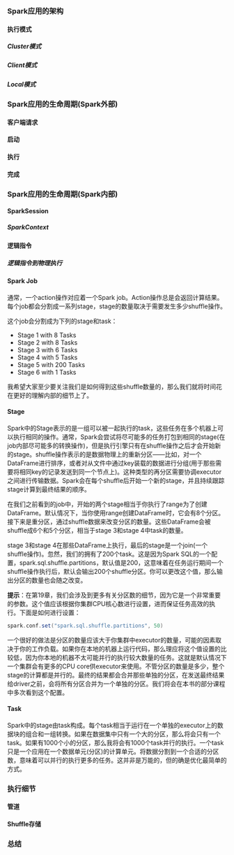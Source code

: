 


### Spark应用的架构  



#### 执行模式  


##### Cluster模式  


##### Client模式  


##### Local模式  




### Spark应用的生命周期(Spark外部)  



#### 客户端请求  



#### 启动  



#### 执行  



#### 完成  





### Spark应用的生命周期(Spark内部)  


#### SparkSession  



##### SparkContext  



#### 逻辑指令  



##### 逻辑指令到物理执行  




#### Spark Job  
通常，一个action操作对应着一个Spark job。Action操作总是会返回计算结果。每个job都会分割成一系列stage，stage的数量取决于需要发生多少shuffle操作。  

这个job会分割成为下列的stage和task：
* Stage 1 with 8 Tasks
* Stage 2 with 8 Tasks
* Stage 3 with 6 Tasks
* Stage 4 with 5 Tasks
* Stage 5 with 200 Tasks
* Stage 6 with 1 Tasks  

我希望大家至少要关注我们是如何得到这些shuffle数量的，那么我们就将时间花在更好的理解内部的细节上了。  

#### Stage  
Spark中的Stage表示的是一组可以被一起执行的task，这些任务在多个机器上可以执行相同的操作。通常，Spark会尝试将尽可能多的任务打包到相同的stage(在job内部尽可能多的转换操作)，但是执行引擎只有在shuffle操作之后才会开始新的stage。shuffle操作表示的是数据物理上的重新分区——比如，对一个DataFrame进行排序，或者对从文件中通过key装载的数据进行分组(用于那些需要将相同key的记录发送到同一个节点上)。这种类型的再分区需要协调executor之间进行传输数据。Spark会在每个shuffle后开始一个新的stage，并且持续跟踪stage计算到最终结果的顺序。  

在我们之前看到的job中，开始的两个stage相当于你执行了range为了创建DataFrame。默认情况下，当你使用range创建DataFrame时，它会有8个分区。接下来是重分区，通过shuffle数据来改变分区的数量。这些DataFrame会被shuffle成6个和5个分区，相当于stage 3和stage 4中task的数量。  

stage 3和stage 4在那些DataFrame上执行，最后的stage是一个join(一个shuffle操作)。忽然，我们的拥有了200个task。这是因为Spark SQL的一个配置，spark.sql.shuffle.partitions，默认值是200，这意味着在任务运行期间一个shuffle操作执行后，默认会输出200个shuffle分区。你可以更改这个值，那么输出分区的数量也会随之改变。  

**提示**：在第19章，我们会涉及到更多有关分区数的细节，因为它是一个非常重要的参数。这个值应该根据你集群CPU核心数进行设置，进而保证任务高效的执行。下面是如何进行设置：  
```scala
spark.conf.set("spark.sql.shuffle.partitions", 50)
```  

一个很好的做法是分区的数量应该大于你集群中executor的数量，可能的因素取决于你的工作负载。如果你在本地的机器上运行代码，那么理应将这个值设置的比较低，因为你本地的机器不太可能并行的执行较大数量的任务。这就是默认情况下一个集群会有更多的CPU core供executor来使用。不管分区的数量是多少，整个stage的计算都是并行的。最终的结果都会合并那些单独的分区，在发送最终结果给driver之前，会将所有分区合并为一个单独的分区。我们将会在本书的部分课程中多次看到这个配置。  

#### Task  
Spark中的stage由task构成。每个task相当于运行在一个单独的executor上的数据块的组合和一组转换。如果在数据集中只有一个大的分区，那么将会只有一个task。如果有1000个小的分区，那么我将会有1000个task并行的执行。一个task只是一个应用在一个数据单元(分区)的计算单元。将数据分割到一个合适的分区数，意味着可以并行的执行更多的任务。这并非是万能的，但的确是优化最简单的方式。  

### 执行细节  




#### 管道  




#### Shuffle存储  



### 总结  
